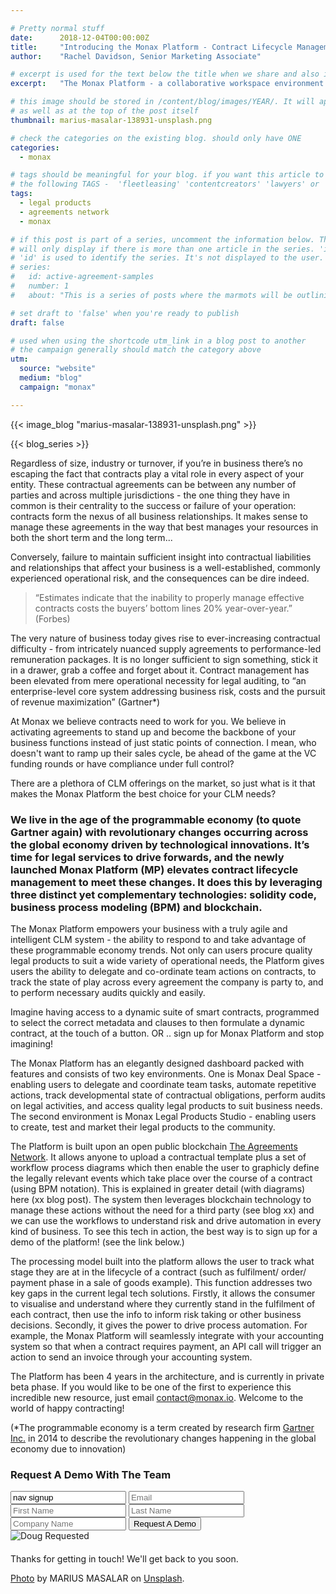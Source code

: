 ```yaml
---

# Pretty normal stuff
date:      2018-12-04T00:00:00Z
title:     "Introducing the Monax Platform - Contract Lifecycle Management for the Digital Age"
author:    "Rachel Davidson, Senior Marketing Associate"

# excerpt is used for the text below the title when we share and also is the summary of the post on https://monax.io/blog
excerpt:   "The Monax Platform - a collaborative workspace environment for businesses and legal professionals"

# this image should be stored in /content/blog/images/YEAR/. It will appear as a thumbnail on any listings,
# as well as at the top of the post itself
thumbnail: marius-masalar-138931-unsplash.png

# check the categories on the existing blog. should only have ONE
categories:
  - monax

# tags should be meaningful for your blog. if you want this article to show on a 'use case' page, you can use
# the following TAGS -  'fleetleasing' 'contentcreators' 'lawyers' or 'corporate'
tags:
  - legal products
  - agreements network
  - monax

# if this post is part of a series, uncomment the information below. The 'article series' box
# will only display if there is more than one article in the series. 'id', 'number' and 'about' all must be present.
# 'id' is used to identify the series. It's not displayed to the user.
# series:
#   id: active-agreement-samples
#   number: 1
#   about: "This is a series of posts where the marmots will be outlining how the Monax Platform and the Agreements Network can be used in harmony to create the legal products of the future."

# set draft to 'false' when you're ready to publish
draft: false

# used when using the shortcode utm_link in a blog post to another
# the campaign generally should match the category above
utm:
  source: "website"
  medium: "blog"
  campaign: "monax"

---
```


<!-- In general the filename below should match thumbnail category above -->
{{< image_blog "marius-masalar-138931-unsplash.png" >}}

<!-- if this article is part of a series, related articles will automatically appear here -->
{{< blog_series >}}

<!-- Content markdown here - first title on page is auto generated from title in frontmatter -->

Regardless of size, industry or turnover, if you’re in business there’s no escaping the fact that contracts play a vital role in every aspect of your entity. These contractual agreements can be between any number of parties and across multiple jurisdictions - the one thing they have in common is their centrality to the success or failure of your operation: contracts form the nexus of all business relationships. It makes sense to manage these agreements in the way that best manages your resources in both the short term and the long term...

Conversely, failure to maintain sufficient insight into contractual liabilities and relationships that affect your business is a well-established, commonly experienced operational risk, and the consequences can be dire indeed.


> “Estimates indicate that the inability to properly manage effective contracts costs the buyers’ bottom lines 20% year-over-year.” (Forbes)


The very nature of business today gives rise to ever-increasing contractual difficulty - from intricately nuanced supply agreements to performance-led remuneration packages. It is no longer sufficient to sign something, stick it in a drawer, grab a coffee and forget about it. Contract management has been elevated from mere operational necessity for legal auditing, to  “an enterprise-level core system addressing business risk, costs and the pursuit of revenue maximization” (Gartner*)

At Monax we believe contracts need to work for you. We believe in activating agreements to stand up and become the backbone of your business functions instead of just static points of connection. I mean, who doesn't want to ramp up their sales cycle, be ahead of the game at the VC funding rounds or have compliance under full control? 

There are a plethora of CLM offerings on the market, so just what is it that makes the Monax Platform the best choice for your CLM needs? 


### We live in the age of the programmable economy (to quote Gartner again) with revolutionary changes occurring across the global economy driven by technological innovations. It’s time for legal services to drive forwards, and the newly launched Monax Platform (MP) elevates contract lifecycle management to meet these changes. It does this by leveraging three distinct yet complementary technologies: solidity code, business process modeling (BPM) and blockchain. 

The Monax Platform empowers your business with a truly agile and intelligent CLM system - the ability to respond to and take advantage of these programmable economy trends. Not only can users procure quality legal products to suit a wide variety of operational needs, the Platform gives users the ability to delegate and co-ordinate team actions on contracts, to track the state of play across every agreement the company is party to, and to perform necessary audits quickly and easily. 

Imagine having access to a dynamic suite of smart contracts, programmed to select the correct metadata and clauses to then formulate a dynamic contract, at the touch of a button. OR .. sign up for Monax Platform and stop imagining!


The Monax Platform has an elegantly designed dashboard packed with features and consists of two key environments. One is Monax Deal Space - enabling users to delegate and coordinate team tasks, automate repetitive actions, track developmental state of contractual obligations, perform audits on legal activities, and access quality legal products to suit business needs. The second environment is Monax Legal Products Studio - enabling users to create, test and market their legal products to the community.

The Platform is built upon an open public blockchain [The Agreements Network](www.agreements.network). It allows anyone to upload a contractual template plus a set of workflow process diagrams which then enable the user to  graphicly define the legally relevant events which take place over the course of a contract (using BPM notation). This is explained in greater detail (with diagrams) here (xx blog post). The system then leverages blockchain technology to manage these actions without the need for a third party (see blog xx) and we can use the workflows to understand risk and drive automation in every kind of business. To see this tech in action, the best way is to sign up for a demo of the platform! (see the link below.)

The processing model built into the platform allows the user to track what stage they are at in the lifecycle of a contract (such as fulfilment/ order/ payment phase in a sale of goods example). This function addresses two key gaps in the current legal tech solutions. Firstly, it allows the consumer to visualise and understand where they currently stand in the fulfilment of each contract, then use the info to inform risk taking or other business decisions. Secondly, it gives the power to drive process automation. For example, the Monax Platform will seamlessly integrate with your accounting system so that when a contract requires payment,  an API call will trigger an action to send an invoice through your accounting system. 


The Platform has been 4 years in the architecture, and is currently in private beta phase. If you would like to be one of the first to experience this incredible new resource, just email contact@monax.io. Welcome to the world of happy contracting! 


(*The programmable economy is a term created by research firm [Gartner Inc.](https://www.gartner.com/en) in 2014 to describe the revolutionary changes happening in the global economy due to innovation)

<form id="nav-signup" class="form">
  <div class="underline-sm padding-bottom-sm">
    <h3>Request A Demo With The Team</h3>
  </div>
  <div class="form-fields">
    <input type="text" name="source" value="nav signup" class="hidden">
    <input type="text" placeholder="Email" name="email" class="field-email">
    <input type="text" placeholder="First Name" name="firstName" class="field-fname">
    <input type="text" placeholder="Last Name" name="lastName" class="field-lname">
    <input type="text" placeholder="Company Name" name="company" class="field-company">
    <button type="submit" value="Submit" class="btn btn-xl field-submit">
      <span>Request A Demo</span>
    </button>
  </div>
  <div class="success-message-container"> <!-- must be directly after form -->
    <div class="success-message">
      <img class="success-doug-img" src="/img/assets/doug/doug_lo.png" alt="Doug">
      <span class="success-text">Requested <i class="fa fa-check"></i></span>
    </div>
    <p class="success-info" style="margin-top: 20px;">Thanks for getting in touch! We'll get back to you soon.</p>
  </div>
</form>



<!-- IF NEEDED use the below. Unsplash is recommended for images that have the right licensing. This should be at the end of the post -->
[Photo](https://unsplash.com/photos/CyFBmFEsytU) by MARIUS MASALAR on [Unsplash](https://unsplash.com).

